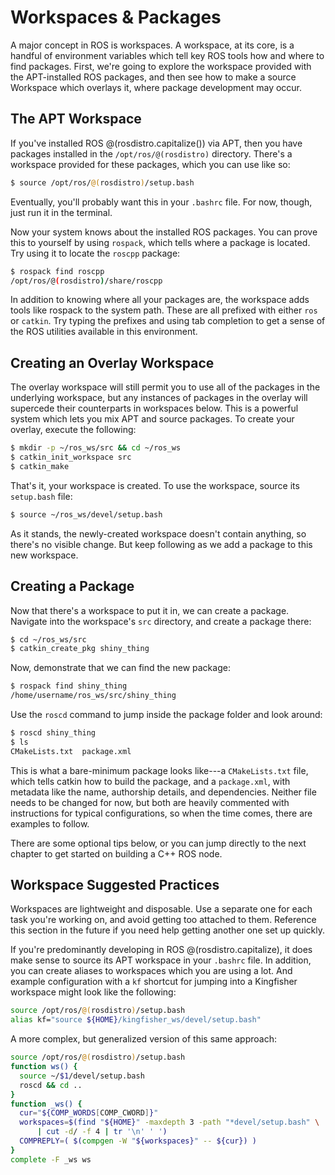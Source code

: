 Workspaces & Packages
=====================

A major concept in ROS is workspaces. A workspace, at its core, is a handful of environment variables which tell key ROS tools how and where to find packages. First, we're going to explore the workspace provided with the APT-installed ROS packages, and then see how to make a source Workspace which overlays it, where package development may occur.

The APT Workspace
-----------------

If you've installed ROS @(rosdistro.capitalize()) via APT, then you have packages installed in the `/opt/ros/@(rosdistro)` directory. There's a workspace provided for these packages, which you can use like so:

~~~bash
$ source /opt/ros/@(rosdistro)/setup.bash
~~~

Eventually, you'll probably want this in your `.bashrc` file. For now, though, just run it in the terminal.

Now your system knows about the installed ROS packages. You can prove this to yourself by using `rospack`, which tells where a package is located. Try using it to locate the `roscpp` package:

~~~bash
$ rospack find roscpp
/opt/ros/@(rosdistro)/share/roscpp
~~~

In addition to knowing where all your packages are, the workspace adds tools like rospack to the system path. These are all prefixed with either `ros` or `catkin`. Try typing the prefixes and using tab completion to get a sense of the ROS utilities available in this environment.

Creating an Overlay Workspace
-----------------------------

The overlay workspace will still permit you to use all of the packages in the underlying workspace, but any instances of packages in the overlay will supercede their counterparts in workspaces below. This is a powerful system which lets you mix APT and source packages. To create your overlay, execute the following:

~~~bash
$ mkdir -p ~/ros_ws/src && cd ~/ros_ws
$ catkin_init_workspace src
$ catkin_make
~~~

That's it, your workspace is created. To use the workspace, source its `setup.bash` file:

~~~bash
$ source ~/ros_ws/devel/setup.bash
~~~

As it stands, the newly-created workspace doesn't contain anything, so there's no visible change. But keep following as we add a package to this new workspace.

Creating a Package
------------------

Now that there's a workspace to put it in, we can create a package. Navigate into the workspace's `src` directory, and create a package there:

~~~bash
$ cd ~/ros_ws/src
$ catkin_create_pkg shiny_thing
~~~

Now, demonstrate that we can find the new package:

~~~bash
$ rospack find shiny_thing
/home/username/ros_ws/src/shiny_thing
~~~

Use the `roscd` command to jump inside the package folder and look around:

~~~bash
$ roscd shiny_thing
$ ls
CMakeLists.txt  package.xml
~~~

This is what a bare-minimum package looks like---a `CMakeLists.txt` file, which tells catkin how to build the package, and a `package.xml`, with metadata like the name, authorship details, and dependencies. Neither file needs to be changed for now, but both are heavily commented with instructions for typical configurations, so when the time comes, there are examples to follow.

There are some optional tips below, or you can jump directly to the next chapter to get started on building a C++ ROS node. 

Workspace Suggested Practices
-----------------------------

Workspaces are lightweight and disposable. Use a separate one for each task you're working on, and avoid getting too attached to them. Reference this section in the future if you need help getting another one set up quickly.

If you're predominantly developing in ROS @(rosdistro.capitalize), it does make sense to source its APT workspace in your `.bashrc` file. In addition, you can create aliases to workspaces which you are using a lot. And example configuration with a `kf` shortcut for jumping into a Kingfisher workspace might look like the following:

~~~bash
source /opt/ros/@(rosdistro)/setup.bash
alias kf="source ${HOME}/kingfisher_ws/devel/setup.bash"
~~~

A more complex, but generalized version of this same approach:

~~~bash
source /opt/ros/@(rosdistro)/setup.bash
function ws() {
  source ~/$1/devel/setup.bash
  roscd && cd ..
}
function _ws() {
  cur="${COMP_WORDS[COMP_CWORD]}"
  workspaces=$(find "${HOME}" -maxdepth 3 -path "*devel/setup.bash" \
      | cut -d/ -f 4 | tr '\n' ' ')
  COMPREPLY=( $(compgen -W "${workspaces}" -- ${cur}) )
}
complete -F _ws ws
~~~



